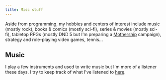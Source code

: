 ```yaml
---
title: Misc stuff
---
```


Aside from programming, my hobbies and centers of interest include
music (mostly rock), books & comics (mostly sci-fi), series & movies
(mostly sci-fi), tabletop RPGs (mostly DND 5 but I'm preparing a
[Mothership](https://www.tuesdayknightgames.com/pages/mothership-rpg) campaign),
strategy and role-playing video games, tennis...

## Music

I play a few instruments and used to write music but I'm more of a listener
these days. I try to keep track of what I've listened to [here](music.md).

